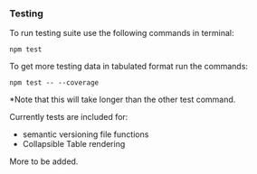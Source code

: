 ### Testing
To run testing suite use the following commands in terminal:
```
npm test
```
To get more testing data in tabulated format run the commands:
```
npm test -- --coverage
```
*Note that this will take longer than the other test command.

Currently tests are included for:
* semantic versioning file functions
* Collapsible Table rendering

More to be added.
